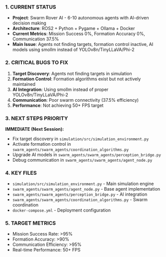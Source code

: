 ### **1. CURRENT STATUS**
- **Project**: Swarm Rover AI - 6-10 autonomous agents with AI-driven decision making
- **Architecture**: ROS2 + Python + Pygame + Ollama + Docker
- **Current Metrics**: Mission Success 0%, Formation Accuracy 0%, Communication 37.5%
- **Main Issue**: Agents not finding targets, formation control inactive, AI models using smollm instead of YOLOv8n/TinyLLaVA/Phi-2

### **2. CRITICAL BUGS TO FIX**
1. **Target Discovery**: Agents not finding targets in simulation
2. **Formation Control**: Formation algorithms exist but not actively maintained
3. **AI Integration**: Using smollm instead of proper YOLOv8n/TinyLLaVA/Phi-2
4. **Communication**: Poor swarm connectivity (37.5% efficiency)
5. **Performance**: Not achieving 50+ FPS target

### **3. NEXT STEPS PRIORITY**
**IMMEDIATE (Next Session):**
- Fix target discovery in `simulation/src/simulation_environment.py`
- Activate formation control in `swarm_agents/swarm_agents/coordination_algorithms.py`
- Upgrade AI models in `swarm_agents/swarm_agents/perception_bridge.py`
- Debug communication in `swarm_agents/swarm_agents/agent_node.py`

### **4. KEY FILES**
- `simulation/src/simulation_environment.py` - Main simulation engine
- `swarm_agents/swarm_agents/agent_node.py` - Base agent implementation
- `swarm_agents/swarm_agents/perception_bridge.py` - AI integration
- `swarm_agents/swarm_agents/coordination_algorithms.py` - Swarm coordination
- `docker-compose.yml` - Deployment configuration

### **5. TARGET METRICS**
- Mission Success Rate: >95%
- Formation Accuracy: >90%
- Communication Efficiency: >95%
- Real-time Performance: 50+ FPS
